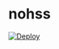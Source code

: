 # nohss

[![Deploy](https://www.herokucdn.com/deploy/button.png)](https://dashboard.heroku.com/new?template=https://github.com/ENSO2B/nohss)
